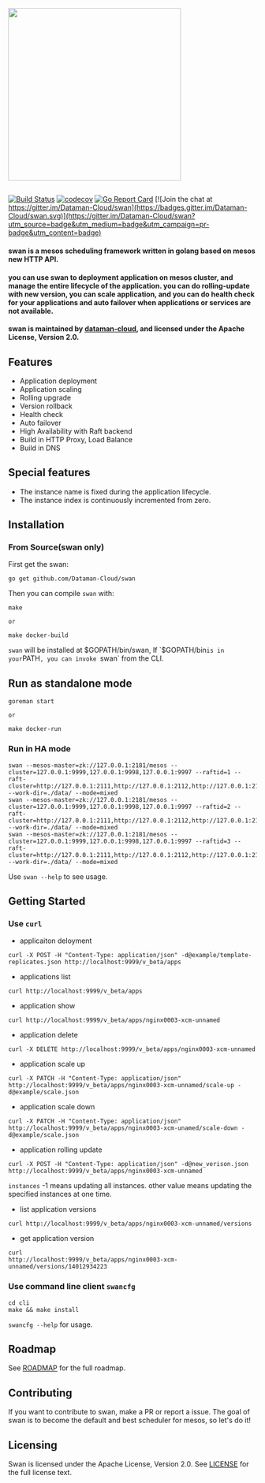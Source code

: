 
<img src="docs/assets/img/swan.png" width="350">

##

[![Build Status](https://travis-ci.org/Dataman-Cloud/swan.svg?branch=master)](https://travis-ci.org/Dataman-Cloud/swan)
[![codecov](https://codecov.io/gh/Dataman-Cloud/swan/branch/master/graph/badge.svg)](https://codecov.io/gh/Dataman-Cloud/swan)
[![Go Report Card](https://goreportcard.com/badge/github.com/Dataman-Cloud/swan)](https://goreportcard.com/report/github.com/Dataman-Cloud/swan)
[![Join the chat at https://gitter.im/Dataman-Cloud/swan](https://badges.gitter.im/Dataman-Cloud/swan.svg)](https://gitter.im/Dataman-Cloud/swan?utm_source=badge&utm_medium=badge&utm_campaign=pr-badge&utm_content=badge)

#### swan is a mesos scheduling framework written in golang based on mesos new HTTP API.

#### you can use swan to deployment application on mesos cluster, and manage the entire lifecycle of the application. you can do rolling-update with new version, you can scale application, and you can do health check for your applications and auto failover when applications or services are not available.

#### swan is maintained by [dataman-cloud](https://github.com/Dataman-Cloud), and  licensed under the Apache License, Version 2.0. 

## Features
+ Application deployment
+ Application scaling
+ Rolling upgrade
+ Version rollback
+ Health check
+ Auto failover
+ High Availability with Raft backend
+ Build in HTTP Proxy, Load Balance
+ Build in DNS

## Special features
+ The instance name is fixed during the application lifecycle.
+ The instance index is continuously incremented from zero.

## Installation
### From Source(swan only)
First get the swan:
```
go get github.com/Dataman-Cloud/swan
```
Then you can compile `swan` with:
```
make

or 

make docker-build
```
`swan` will be installed at $GOPATH/bin/swan, If `$GOPATH/bin` is in your `PATH`, you can invoke `swan` from the CLI.

## Run as standalone mode
```
goreman start

or 

make docker-run
```

### Run in HA mode
```
swan --mesos-master=zk://127.0.0.1:2181/mesos --cluster=127.0.0.1:9999,127.0.0.1:9998,127.0.0.1:9997 --raftid=1 --raft-cluster=http://127.0.0.1:2111,http://127.0.0.1:2112,http://127.0.0.1:2113 --work-dir=./data/ --mode=mixed
swan --mesos-master=zk://127.0.0.1:2181/mesos --cluster=127.0.0.1:9999,127.0.0.1:9998,127.0.0.1:9997 --raftid=2 --raft-cluster=http://127.0.0.1:2111,http://127.0.0.1:2112,http://127.0.0.1:2113 --work-dir=./data/ --mode=mixed
swan --mesos-master=zk://127.0.0.1:2181/mesos --cluster=127.0.0.1:9999,127.0.0.1:9998,127.0.0.1:9997 --raftid=3 --raft-cluster=http://127.0.0.1:2111,http://127.0.0.1:2112,http://127.0.0.1:2113 --work-dir=./data/ --mode=mixed
```
Use `swan --help` to see usage.

## Getting Started
### Use `curl` 

+ applicaiton deloyment
```
curl -X POST -H "Content-Type: application/json" -d@example/template-replicates.json http://localhost:9999/v_beta/apps
```

+ applications list
```
curl http://localhost:9999/v_beta/apps
```

+ application show
```
curl http://localhost:9999/v_beta/apps/nginx0003-xcm-unnamed
```

+ application delete
```
curl -X DELETE http://localhost:9999/v_beta/apps/nginx0003-xcm-unnamed
```

+ application scale up
```
curl -X PATCH -H "Content-Type: application/json" http://localhost:9999/v_beta/apps/nginx0003-xcm-unnamed/scale-up -d@example/scale.json
```

+ application scale down
```
curl -X PATCH -H "Content-Type: application/json" http://localhost:9999/v_beta/apps/nginx0003-xcm-unamed/scale-down -d@example/scale.json
```

+ application rolling update
```
curl -X POST -H "Content-Type: application/json" -d@new_verison.json http://localhost:9999/v_beta/apps/nginx0003-xcm-unnamed
```

`instances` -1 means updating all instances. other value means updating the specified instances at one time.

+ list application versions
```
curl http://localhost:9999/v_beta/apps/nginx0003-xcm-unnamed/versions
```

+ get application version
```
curl
http://localhost:9999/v_beta/apps/nginx0003-xcm-unnamed/versions/14012934223
```

### Use command line client `swancfg`
```
cd cli
make && make install
```
`swancfg --help` for usage.

## Roadmap
See [ROADMAP](https://github.com/Dataman-Cloud/swan/blob/master/ROADMAP.md) for the full roadmap.

## Contributing
If you want to contribute to swan, make a PR or report a issue. 
The goal of swan is to become the default and best scheduler for mesos, so let's do it!

## Licensing
Swan is licensed under the Apache License, Version 2.0. See 
[LICENSE](https://github.com/Dataman-Cloud/swan/blob/master/LICENSE) for the full
license text.
